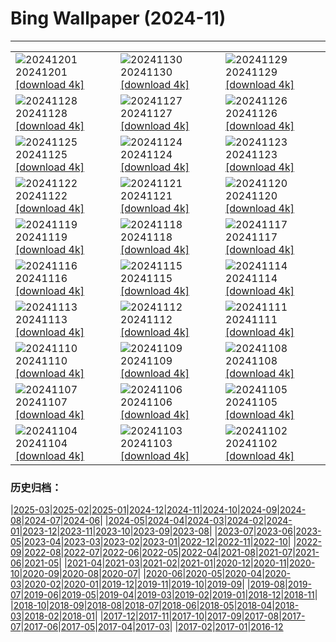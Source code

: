 # Bing Wallpaper (2024-11)
**************

<table><tr><td><img src="https://www.bing.com/th?id=OHR.IcebergsAntarctica_ZH-CN2942178295_1920x1080.jpg" alt="20241201"> 20241201 <a href="https://www.bing.com/th?id=OHR.IcebergsAntarctica_ZH-CN2942178295_UHD.jpg">[download 4k]</a></td><td><img src="https://www.bing.com/th?id=OHR.KilchurnAutumn_ZH-CN2547959725_1920x1080.jpg" alt="20241130"> 20241130 <a href="https://www.bing.com/th?id=OHR.KilchurnAutumn_ZH-CN2547959725_UHD.jpg">[download 4k]</a></td><td><img src="https://www.bing.com/th?id=OHR.MtStMichel_ZH-CN1232662142_1920x1080.jpg" alt="20241129"> 20241129 <a href="https://www.bing.com/th?id=OHR.MtStMichel_ZH-CN1232662142_UHD.jpg">[download 4k]</a></td></tr><tr><td><img src="https://www.bing.com/th?id=OHR.AssiniboineTS_ZH-CN9936042562_1920x1080.jpg" alt="20241128"> 20241128 <a href="https://www.bing.com/th?id=OHR.AssiniboineTS_ZH-CN9936042562_UHD.jpg">[download 4k]</a></td><td><img src="https://www.bing.com/th?id=OHR.SemoisRiver_ZH-CN0801669014_1920x1080.jpg" alt="20241127"> 20241127 <a href="https://www.bing.com/th?id=OHR.SemoisRiver_ZH-CN0801669014_UHD.jpg">[download 4k]</a></td><td><img src="https://www.bing.com/th?id=OHR.TrulliGrove_ZH-CN9519400567_1920x1080.jpg" alt="20241126"> 20241126 <a href="https://www.bing.com/th?id=OHR.TrulliGrove_ZH-CN9519400567_UHD.jpg">[download 4k]</a></td></tr><tr><td><img src="https://www.bing.com/th?id=OHR.AmboseliGiraffes_ZH-CN9276085602_1920x1080.jpg" alt="20241125"> 20241125 <a href="https://www.bing.com/th?id=OHR.AmboseliGiraffes_ZH-CN9276085602_UHD.jpg">[download 4k]</a></td><td><img src="https://www.bing.com/th?id=OHR.SonomaCoast_ZH-CN9187330701_1920x1080.jpg" alt="20241124"> 20241124 <a href="https://www.bing.com/th?id=OHR.SonomaCoast_ZH-CN9187330701_UHD.jpg">[download 4k]</a></td><td><img src="https://www.bing.com/th?id=OHR.FibonacciAloe_ZH-CN8974137481_1920x1080.jpg" alt="20241123"> 20241123 <a href="https://www.bing.com/th?id=OHR.FibonacciAloe_ZH-CN8974137481_UHD.jpg">[download 4k]</a></td></tr><tr><td><img src="https://www.bing.com/th?id=OHR.ZafraCastle_ZH-CN8791148758_1920x1080.jpg" alt="20241122"> 20241122 <a href="https://www.bing.com/th?id=OHR.ZafraCastle_ZH-CN8791148758_UHD.jpg">[download 4k]</a></td><td><img src="https://www.bing.com/th?id=OHR.LionCubs_ZH-CN8538754038_1920x1080.jpg" alt="20241121"> 20241121 <a href="https://www.bing.com/th?id=OHR.LionCubs_ZH-CN8538754038_UHD.jpg">[download 4k]</a></td><td><img src="https://www.bing.com/th?id=OHR.PontBordeaux_ZH-CN7656263575_1920x1080.jpg" alt="20241120"> 20241120 <a href="https://www.bing.com/th?id=OHR.PontBordeaux_ZH-CN7656263575_UHD.jpg">[download 4k]</a></td></tr><tr><td><img src="https://www.bing.com/th?id=OHR.TasmansArch_ZH-CN7062784426_1920x1080.jpg" alt="20241119"> 20241119 <a href="https://www.bing.com/th?id=OHR.TasmansArch_ZH-CN7062784426_UHD.jpg">[download 4k]</a></td><td><img src="https://www.bing.com/th?id=OHR.PorthcawlLighthouse_ZH-CN6655235820_1920x1080.jpg" alt="20241118"> 20241118 <a href="https://www.bing.com/th?id=OHR.PorthcawlLighthouse_ZH-CN6655235820_UHD.jpg">[download 4k]</a></td><td><img src="https://www.bing.com/th?id=OHR.RedStag_ZH-CN6403546321_1920x1080.jpg" alt="20241117"> 20241117 <a href="https://www.bing.com/th?id=OHR.RedStag_ZH-CN6403546321_UHD.jpg">[download 4k]</a></td></tr><tr><td><img src="https://www.bing.com/th?id=OHR.FrieslandNetherlands_ZH-CN5952456898_1920x1080.jpg" alt="20241116"> 20241116 <a href="https://www.bing.com/th?id=OHR.FrieslandNetherlands_ZH-CN5952456898_UHD.jpg">[download 4k]</a></td><td><img src="https://www.bing.com/th?id=OHR.YiPengLanterns_ZH-CN5613043353_1920x1080.jpg" alt="20241115"> 20241115 <a href="https://www.bing.com/th?id=OHR.YiPengLanterns_ZH-CN5613043353_UHD.jpg">[download 4k]</a></td><td><img src="https://www.bing.com/th?id=OHR.ManarolaItaly_ZH-CN2837915120_1920x1080.jpg" alt="20241114"> 20241114 <a href="https://www.bing.com/th?id=OHR.ManarolaItaly_ZH-CN2837915120_UHD.jpg">[download 4k]</a></td></tr><tr><td><img src="https://www.bing.com/th?id=OHR.KelpForest_ZH-CN2357269491_1920x1080.jpg" alt="20241113"> 20241113 <a href="https://www.bing.com/th?id=OHR.KelpForest_ZH-CN2357269491_UHD.jpg">[download 4k]</a></td><td><img src="https://www.bing.com/th?id=OHR.CoveArch_ZH-CN1281140578_1920x1080.jpg" alt="20241112"> 20241112 <a href="https://www.bing.com/th?id=OHR.CoveArch_ZH-CN1281140578_UHD.jpg">[download 4k]</a></td><td><img src="https://www.bing.com/th?id=OHR.Banff24_ZH-CN1156176817_1920x1080.jpg" alt="20241111"> 20241111 <a href="https://www.bing.com/th?id=OHR.Banff24_ZH-CN1156176817_UHD.jpg">[download 4k]</a></td></tr><tr><td><img src="https://www.bing.com/th?id=OHR.YucatanFlamingos_ZH-CN0721673752_1920x1080.jpg" alt="20241110"> 20241110 <a href="https://www.bing.com/th?id=OHR.YucatanFlamingos_ZH-CN0721673752_UHD.jpg">[download 4k]</a></td><td><img src="https://www.bing.com/th?id=OHR.MoroccoMilkyWay_ZH-CN3544344290_1920x1080.jpg" alt="20241109"> 20241109 <a href="https://www.bing.com/th?id=OHR.MoroccoMilkyWay_ZH-CN3544344290_UHD.jpg">[download 4k]</a></td><td><img src="https://www.bing.com/th?id=OHR.GlacialRivers_ZH-CN0260507556_1920x1080.jpg" alt="20241108"> 20241108 <a href="https://www.bing.com/th?id=OHR.GlacialRivers_ZH-CN0260507556_UHD.jpg">[download 4k]</a></td></tr><tr><td><img src="https://www.bing.com/th?id=OHR.LiDong2024_ZH-CN9944723194_1920x1080.jpg" alt="20241107"> 20241107 <a href="https://www.bing.com/th?id=OHR.LiDong2024_ZH-CN9944723194_UHD.jpg">[download 4k]</a></td><td><img src="https://www.bing.com/th?id=OHR.ShiShiBeach_ZH-CN8685799566_1920x1080.jpg" alt="20241106"> 20241106 <a href="https://www.bing.com/th?id=OHR.ShiShiBeach_ZH-CN8685799566_UHD.jpg">[download 4k]</a></td><td><img src="https://www.bing.com/th?id=OHR.LencoisMaranhao_ZH-CN8194406488_1920x1080.jpg" alt="20241105"> 20241105 <a href="https://www.bing.com/th?id=OHR.LencoisMaranhao_ZH-CN8194406488_UHD.jpg">[download 4k]</a></td></tr><tr><td><img src="https://www.bing.com/th?id=OHR.CumbriaAutumn_ZH-CN7697251216_1920x1080.jpg" alt="20241104"> 20241104 <a href="https://www.bing.com/th?id=OHR.CumbriaAutumn_ZH-CN7697251216_UHD.jpg">[download 4k]</a></td><td><img src="https://www.bing.com/th?id=OHR.YucatanBiosphere_ZH-CN7442392453_1920x1080.jpg" alt="20241103"> 20241103 <a href="https://www.bing.com/th?id=OHR.YucatanBiosphere_ZH-CN7442392453_UHD.jpg">[download 4k]</a></td><td><img src="https://www.bing.com/th?id=OHR.BisonYellowstone_ZH-CN7320887379_1920x1080.jpg" alt="20241102"> 20241102 <a href="https://www.bing.com/th?id=OHR.BisonYellowstone_ZH-CN7320887379_UHD.jpg">[download 4k]</a></td></tr></table>

### 历史归档：

|[2025-03](/../2025-03/2025-03.md)|[2025-02](/../2025-02/2025-02.md)|[2025-01](/../2025-01/2025-01.md)|[2024-12](/../2024-12/2024-12.md)|[2024-11](/2024-11.md)|[2024-10](/../2024-10/2024-10.md)|[2024-09](/../2024-09/2024-09.md)|[2024-08](/../2024-08/2024-08.md)|[2024-07](/../2024-07/2024-07.md)|[2024-06](/../2024-06/2024-06.md)|
|[2024-05](/../2024-05/2024-05.md)|[2024-04](/../2024-04/2024-04.md)|[2024-03](/../2024-03/2024-03.md)|[2024-02](/../2024-02/2024-02.md)|[2024-01](/../2024-01/2024-01.md)|[2023-12](/../2023-12/2023-12.md)|[2023-11](/../2023-11/2023-11.md)|[2023-10](/../2023-10/2023-10.md)|[2023-09](/../2023-09/2023-09.md)|[2023-08](/../2023-08/2023-08.md)|
|[2023-07](/../2023-07/2023-07.md)|[2023-06](/../2023-06/2023-06.md)|[2023-05](/../2023-05/2023-05.md)|[2023-04](/../2023-04/2023-04.md)|[2023-03](/../2023-03/2023-03.md)|[2023-02](/../2023-02/2023-02.md)|[2023-01](/../2023-01/2023-01.md)|[2022-12](/../2022-12/2022-12.md)|[2022-11](/../2022-11/2022-11.md)|[2022-10](/../2022-10/2022-10.md)|
|[2022-09](/../2022-09/2022-09.md)|[2022-08](/../2022-08/2022-08.md)|[2022-07](/../2022-07/2022-07.md)|[2022-06](/../2022-06/2022-06.md)|[2022-05](/../2022-05/2022-05.md)|[2022-04](/../2022-04/2022-04.md)|[2021-08](/../2021-08/2021-08.md)|[2021-07](/../2021-07/2021-07.md)|[2021-06](/../2021-06/2021-06.md)|[2021-05](/../2021-05/2021-05.md)|
|[2021-04](/../2021-04/2021-04.md)|[2021-03](/../2021-03/2021-03.md)|[2021-02](/../2021-02/2021-02.md)|[2021-01](/../2021-01/2021-01.md)|[2020-12](/../2020-12/2020-12.md)|[2020-11](/../2020-11/2020-11.md)|[2020-10](/../2020-10/2020-10.md)|[2020-09](/../2020-09/2020-09.md)|[2020-08](/../2020-08/2020-08.md)|[2020-07](/../2020-07/2020-07.md)|
|[2020-06](/../2020-06/2020-06.md)|[2020-05](/../2020-05/2020-05.md)|[2020-04](/../2020-04/2020-04.md)|[2020-03](/../2020-03/2020-03.md)|[2020-02](/../2020-02/2020-02.md)|[2020-01](/../2020-01/2020-01.md)|[2019-12](/../2019-12/2019-12.md)|[2019-11](/../2019-11/2019-11.md)|[2019-10](/../2019-10/2019-10.md)|[2019-09](/../2019-09/2019-09.md)|
|[2019-08](/../2019-08/2019-08.md)|[2019-07](/../2019-07/2019-07.md)|[2019-06](/../2019-06/2019-06.md)|[2019-05](/../2019-05/2019-05.md)|[2019-04](/../2019-04/2019-04.md)|[2019-03](/../2019-03/2019-03.md)|[2019-02](/../2019-02/2019-02.md)|[2019-01](/../2019-01/2019-01.md)|[2018-12](/../2018-12/2018-12.md)|[2018-11](/../2018-11/2018-11.md)|
|[2018-10](/../2018-10/2018-10.md)|[2018-09](/../2018-09/2018-09.md)|[2018-08](/../2018-08/2018-08.md)|[2018-07](/../2018-07/2018-07.md)|[2018-06](/../2018-06/2018-06.md)|[2018-05](/../2018-05/2018-05.md)|[2018-04](/../2018-04/2018-04.md)|[2018-03](/../2018-03/2018-03.md)|[2018-02](/../2018-02/2018-02.md)|[2018-01](/../2018-01/2018-01.md)|
|[2017-12](/../2017-12/2017-12.md)|[2017-11](/../2017-11/2017-11.md)|[2017-10](/../2017-10/2017-10.md)|[2017-09](/../2017-09/2017-09.md)|[2017-08](/../2017-08/2017-08.md)|[2017-07](/../2017-07/2017-07.md)|[2017-06](/../2017-06/2017-06.md)|[2017-05](/../2017-05/2017-05.md)|[2017-04](/../2017-04/2017-04.md)|[2017-03](/../2017-03/2017-03.md)|
|[2017-02](/../2017-02/2017-02.md)|[2017-01](/../2017-01/2017-01.md)|[2016-12](/../2016-12/2016-12.md)